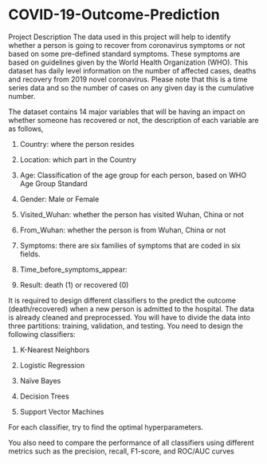 # COVID-19-Outcome-Prediction

Project Description
The data used in this project will help to identify whether a person is going to recover from 
coronavirus symptoms or not based on some pre-defined standard symptoms. These symptoms are 
based on guidelines given by the World Health Organization (WHO).
This dataset has daily level information on the number of affected cases, deaths and recovery from 
2019 novel coronavirus. Please note that this is a time series data and so the number of cases on 
any given day is the cumulative number.

The dataset contains 14 major variables that will be having an impact on whether someone has 
recovered or not, the description of each variable are as follows,

1. Country: where the person resides

2. Location: which part in the Country

3. Age: Classification of the age group for each person, based on WHO Age Group Standard

4. Gender: Male or Female 

5. Visited_Wuhan: whether the person has visited Wuhan, China or not

6. From_Wuhan: whether the person is from Wuhan, China or not

7. Symptoms: there are six families of symptoms that are coded in six fields.

13. Time_before_symptoms_appear: 

14. Result: death (1) or recovered (0)

It is required to design different classifiers to the predict the outcome (death/recovered) when a new 
person is admitted to the hospital. The data is already cleaned and preprocessed.
You will have to divide the data into three partitions: training, validation, and testing. You need to 
design the following classifiers:

1. K-Nearest Neighbors

2. Logistic Regression

3. Naïve Bayes 

4. Decision Trees

5. Support Vector Machines 

For each classifier, try to find the optimal hyperparameters.

You also need to compare the performance of all classifiers using different metrics such as the 
precision, recall, F1-score, and ROC/AUC curves
